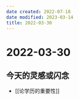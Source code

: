 ```yaml
---
date created: 2022-07-18
date modified: 2023-03-14
title: 2022-03-30
---
```


# 2022-03-30

## 今天的灵感或闪念

- [[论学历的重要性]]
